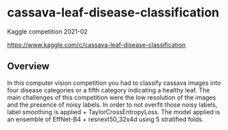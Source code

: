 # cassava-leaf-disease-classification
Kaggle competition 2021-02

https://www.kaggle.com/c/cassava-leaf-disease-classification

## Overview
In this computer vision competition you had to classify cassava images into four disease categories or a fifth category indicating a healthy leaf. The main challenges of this competition were the low resolution of the images and the presence of noisy labels. In order to not overfit those noisy labels, label smoothing is applied + TaylorCrossEntropyLoss. The model applied is an ensemble of EffNet-B4 + resnext50_32x4d using 5 stratified folds.
